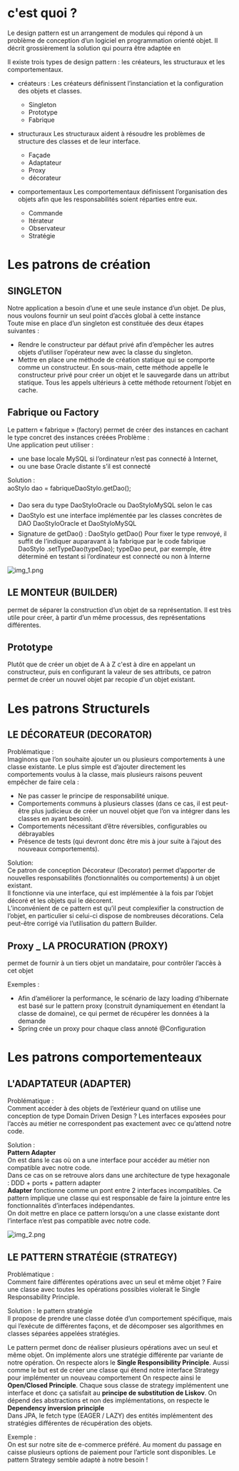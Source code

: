 # c'est quoi ?
Le design pattern est un arrangement de modules qui répond à un problème de conception d’un logiciel en programmation
orienté objet.  Il décrit grossièrement la solution qui pourra être adaptée en

Il existe trois types de design pattern : les créateurs, les structuraux et les comportementaux.  

- créateurs : 
Les créateurs définissent l’instanciation et la configuration des objets et classes. 
    - Singleton 
    - Prototype
    - Fabrique 

- structuraux 
Les structuraux aident à résoudre les problèmes de structure des classes et de leur interface. 
  - Façade 
  - Adaptateur 
  - Proxy 
  - décorateur 

- comportementaux
Les comportementaux définissent l’organisation des objets afin que les responsabilités soient réparties entre eux.
  - Commande
  - Itérateur 
  - Observateur 
  - Stratégie 

# Les patrons de création

## SINGLETON
Notre application a besoin d’une et une seule instance d’un objet.
De plus, nous voulons fournir un seul point d’accès global à cette instance    
Toute mise en place d’un singleton est constituée des deux étapes suivantes :    
- Rendre le constructeur par défaut privé afin d’empêcher les autres objets d’utiliser
l’opérateur new avec la classe du singleton.
- Mettre en place une méthode de création statique qui se comporte comme un constructeur. En sous-main, cette méthode appelle le constructeur privé pour créer un objet et le sauvegarde dans un attribut statique. Tous les appels ultérieurs à cette méthode retournent l’objet en cache.

## Fabrique ou Factory 
Le pattern « fabrique » (factory) permet de créer des instances en cachant le type concret des instances créées
Problème :   
Une application peut utiliser  :
- une base locale MySQL si l’ordinateur n’est pas connecté à Internet,
- ou une base Oracle distante s’il est
connecté

Solution :   
  aoStylo dao = fabriqueDaoStylo.getDao();

  - Dao sera du type DaoStyloOracle ou DaoStyloMySQL selon le cas
  - DaoStylo est une interface implémentée par les classes concrètes de DAO DaoStyloOracle et DaoStyloMySQL
  - Signature de getDao() :
    DaoStylo getDao()
Pour fixer le type renvoyé, il suffit de l’indiquer auparavant à la fabrique par le code fabrique DaoStylo .setTypeDao(typeDao);
typeDao peut, par exemple, être déterminé en testant si l’ordinateur est connecté ou non à Interne

![img_1.png](img_1.png)

## LE MONTEUR (BUILDER)
permet de séparer la construction d’un objet de sa représentation. Il est très utile pour créer, à partir d’un même
processus, des représentations différentes.

## Prototype 
Plutôt que de créer un objet de A à Z c'est à dire en appelant un constructeur, puis en configurant la valeur de ses 
attributs, ce patron permet de créer un nouvel objet par recopie d'un objet existant. 


# Les patrons Structurels 
## LE DÉCORATEUR (DECORATOR)
Problématique :    
Imaginons que l’on souhaite ajouter un ou plusieurs comportements à une classe existante. Le plus simple est d’ajouter 
directement les comportements voulus à la classe, mais plusieurs raisons peuvent empêcher de faire cela :
- Ne pas casser le principe de responsabilité unique.    
- Comportements communs à plusieurs classes (dans ce cas, il est peut-être plus judicieux de créer un nouvel objet que 
l’on va intégrer dans les classes en ayant besoin).   
- Comportements nécessitant d’être réversibles, configurables ou débrayables
- Présence de tests (qui devront donc être mis à jour suite à l’ajout des nouveaux comportements).

Solution:    
Ce patron de conception Décorateur (Decorator) permet d’apporter de nouvelles responsabilités (fonctionnalités ou
comportements) à un objet existant.    
Il fonctionne via une interface, qui est implémentée à la fois par l’objet décoré et les objets qui le décorent.    
L’inconvénient de ce pattern est qu’il peut complexifier la construction de l’objet, en particulier si celui-ci dispose
de nombreuses décorations. Cela peut-être corrigé via l’utilisation du pattern Builder.   

## Proxy  _ LA PROCURATION (PROXY)
permet de fournir à un tiers objet un mandataire, pour contrôler l’accès à cet objet  

Exemples :   
- Afin d’améliorer la performance, le scénario de lazy loading d’hibernate est basé sur le pattern proxy (construit dynamiquement en étendant la classe de domaine), ce qui permet de récupérer les données à la demande
- Spring crée un proxy pour chaque class annoté @Configuration

# Les patrons comportementeaux 
## L'ADAPTATEUR (ADAPTER)
Problématique :  
Comment accéder à des objets de l’extérieur quand on utilise une conception de type Domain Driven Design ?
Les interfaces exposées pour l’accès au métier ne correspondent pas exactement avec ce qu’attend notre code.  

Solution :   
**Pattern Adapter**   
On est dans le cas où on a une interface pour accéder au métier non compatible avec notre code.   
Dans ce cas on se retrouve alors dans une architecture de type hexagonale : DDD + ports + pattern adapter   
**Adapter** fonctionne comme un pont entre 2 interfaces incompatibles. Ce pattern implique une classe qui est
responsable de faire la jointure entre les fonctionnalités d’interfaces indépendantes.   
On doit mettre en place ce pattern lorsqu’on a une classe existante dont l’interface n’est pas compatible avec 
notre code.  

![img_2.png](img_2.png)

## LE PATTERN STRATÉGIE (STRATEGY)
Problématique :   
Comment faire différentes opérations avec un seul et même objet ? Faire une classe avec toutes les opérations possibles 
violerait le Single Responsability Principle.   

Solution : le pattern stratégie    
Il propose de prendre une classe dotée d’un comportement spécifique, mais qui l’exécute de différentes façons, et de 
décomposer ses algorithmes en classes séparées appelées stratégies.   

Le pattern permet donc de réaliser plusieurs opérations avec un seul et même objet. On implémente alors une stratégie 
différente par variante de notre opération. On respecte alors le **Single Responsibility Principle**. Aussi comme le but 
est de créer une classe qui étend notre interface Strategy pour implémenter un nouveau comportement On respecte ainsi
le **Open/Closed Principle**. Chaque sous classe de strategy implémentent une interface et donc ça satisfait au
**principe de substitution de Liskov**. On dépend des abstractions et non des implémentations, on respecte le **Dependency
inversion principle**    
Dans JPA, le fetch type (EAGER / LAZY) des entités implémentent des stratégies différentes de récupération des objets.   

Exemple :  
On est sur notre site de e-commerce préféré. Au moment du passage en caisse plusieurs options de paiement pour l’article sont disponibles.
Le pattern Strategy semble adapté à notre besoin !   


